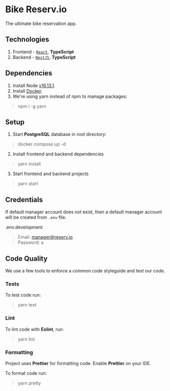 # Bike Reserv.io

The ultimate bike reservation app.


## Technologies

1. Frontend - [`React`](https://reactjs.org/), **TypeScript**
2. Backend - [`NestJS`](https://nestjs.com/), **TypeScript**

## Dependencies

1. Install Node [v16.13.1](https://nodejs.org/download/release/v16.13.1/).
2. Install [Docker](https://www.docker.com/).
3. We're using yarn instead of npm to manage packages:
> npm i -g yarn

## Setup

1. Start **PostgreSQL** database in root directory:
> docker compose up -d
2. Install frontend and backend dependencies
> yarn install
3. Start frontend and backend projects
> yarn start


## Credentials

If default manager account does not exist, then a default manager account will be created from `.env` file.

.env.development
> Email: manager@reserv.io\
> Password: a

## Code Quality

We use a few tools to enforce a common code styleguide and test our code.

### Tests

To test code run:
> yarn test


### Lint

To lint code with **Eslint**, run:
> yarn lint

### Formatting

Project uses **Prettier** for formatting code. Enable **Prettier** on your IDE.

To format code run:
> yarn pretty